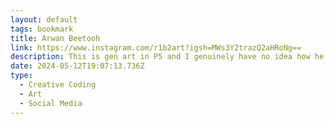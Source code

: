 ```yaml
---
layout: default
tags: bookmark
title: Arwan Beetooh
link: https://www.instagram.com/r1b2art?igsh=MWs3Y2trazQ2aHRoNg==
description: This is gen art in P5 and I genuinely have no idea how he pulls this off
date: 2024-05-12T19:07:13.736Z
type:
  - Creative Coding
  - Art
  - Social Media
---
```

